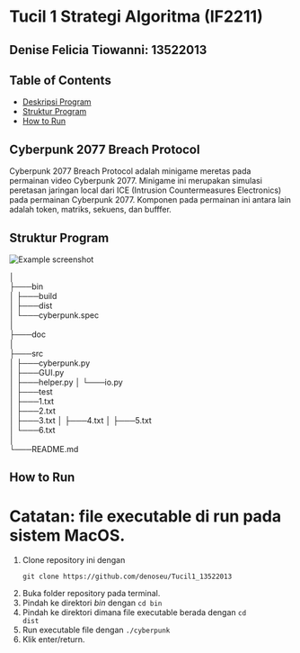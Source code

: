 # Tucil 1 Strategi Algoritma (IF2211)
## Denise Felicia Tiowanni: 13522013

## Table of Contents
* [Deskripsi Program](#cyberpunk-2077)
* [Struktur Program](#structure)
* [How to Run](#setup)


## Cyberpunk 2077 Breach Protocol <a href="cyberpunk-2077"></a>
Cyberpunk 2077 Breach Protocol adalah minigame meretas pada permainan video Cyberpunk 2077. 
Minigame ini merupakan simulasi peretasan jaringan local dari ICE (Intrusion Countermeasures Electronics) 
pada permainan Cyberpunk 2077. Komponen pada permainan ini antara lain adalah token, matriks, sekuens, dan bufffer.

## Struktur Program <a href="structure"></a>
![Example screenshot](./img/screenshot.png)

│  
├───bin  
│   ├───build  
│   ├───dist  
│   └───cyberpunk.spec  
│  
├───doc  
│  
├───src                             
│   ├───cyberpunk.py            
│   ├───GUI.py  
│   ├───helper.py
│   └───io.py    
│
├───test      
│   ├───1.txt           
│   ├───2.txt    
│   ├───3.txt
│   ├───4.txt 
│   ├───5.txt                    
│   └───6.txt     
│   
└───README.md                        

## How to Run <a href="setup"></a>
# Catatan: file executable di run pada sistem MacOS.
1. Clone repository ini dengan 
    ```
    git clone https://github.com/denoseu/Tucil1_13522013
    ```
2. Buka folder repository pada terminal.
3. Pindah ke direktori *bin* dengan `cd bin`
4. Pindah ke direktori dimana file executable berada dengan <code>cd dist</code>
5. Run executable file dengan <code>./cyberpunk</code>
6. Klik enter/return.